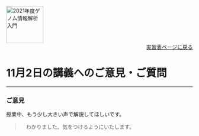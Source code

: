 <img src="https://lh3.googleusercontent.com/pw/AM-JKLVhTn_UySwMdfMwXvoq8l3VN7IkrY9cwtH2YJVMxAlMznUBWC9IpFtgPRIyfAXru4oykkYD-1WjWi0Ao5XgkB9JICvzDBcfn0L_5X2_KOOppsURK5DfSifCC-s7Vx5oQrBUn_BNWn_hfAPdhlVbKQGE=w1097-h235-no?authuser=0" alt="2021年度ゲノム情報解析入門" height="100px" align="middle">

<div align="right"><a href="https://github.com/CropEvol/lecture#section2">実習表ページに戻る</a></div>

# 11月2日の講義へのご意見・ご質問

---

### ご意見

授業中、もう少し大きい声で解説してほしいです。

> 　わかりました。気をつけるようにいたします。
